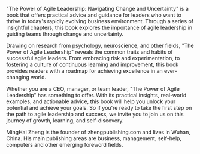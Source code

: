 
"The Power of Agile Leadership: Navigating Change and Uncertainty" is a book that offers practical advice and guidance for leaders who want to thrive in today's rapidly evolving business environment. Through a series of insightful chapters, this book explores the importance of agile leadership in guiding teams through change and uncertainty.

Drawing on research from psychology, neuroscience, and other fields, "The Power of Agile Leadership" reveals the common traits and habits of successful agile leaders. From embracing risk and experimentation, to fostering a culture of continuous learning and improvement, this book provides readers with a roadmap for achieving excellence in an ever-changing world.

Whether you are a CEO, manager, or team leader, "The Power of Agile Leadership" has something to offer. With its practical insights, real-world examples, and actionable advice, this book will help you unlock your potential and achieve your goals. So if you're ready to take the first step on the path to agile leadership and success, we invite you to join us on this journey of growth, learning, and self-discovery.

MingHai Zheng is the founder of zhengpublishing.com and lives in Wuhan, China. His main publishing areas are business, management, self-help, computers and other emerging foreword fields.
